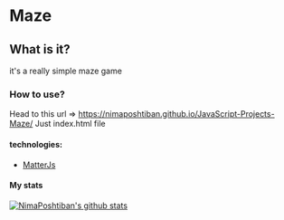 # Maze

## What is it?

it's a really simple maze game

### How to use?
Head to this url => https://nimaposhtiban.github.io/JavaScript-Projects-Maze/
Just index.html file

#### technologies:

- [MatterJs](https://brm.io/matter-js/index.html)

#### My stats

[![NimaPoshtiban's github stats](https://github-readme-stats.vercel.app/api?username=NimaPoshtiban)](https://github.com/NimaPoshtiban/github-readme-stats)
